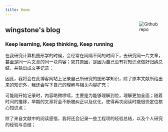 ```yaml
---
title: Home
---
```


[<img src="https://wingstone.github.io/wingstone.github.io.images/img/avatar.png" style="max-width:15%;min-width:40px;float:right;" alt="Github repo" />](https://github.com/wingstone)

## wingstone's blog

### Keep learning, Keep thinking, Keep running

在我研究计算机图形学的时候，会经常在间隔不同的时间下，去研究同一片文章，甚至是同一片文章的同一块内容；究其原因，是因为自己没有将知识点做好归纳总结，并输出成文字记录；

因此，我将会在此博客网站上记录自己所研究的图形学知识，除了原本文献所给出来的知识外，我还会写下自己的理解与相关内容扩充；

可能刚开始记录时，内容略微啰嗦，主要是为能够理解到位，理解更加全面；随着时间的推移，早期的文章将会不断被纠正以及优化，使得再次阅读时能很快定位核心知识点；

除了来自文献中的阅读感悟，我将还会记录一些工程项的经验总结，以及个人研究的经验与总结；
